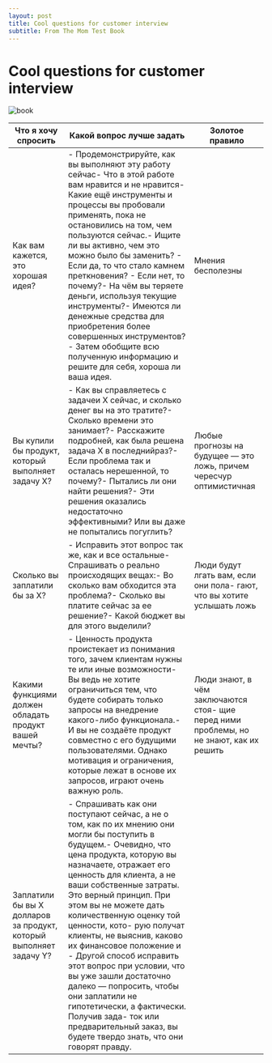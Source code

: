 ```yaml
---
layout: post
title: Cool questions for customer interview
subtitle: From The Mom Test Book
---
```


# Cool questions for customer interview

![book](https://cdn-images-1.medium.com/max/2000/1*2tzswsD42KAAeHNDncJFtg.jpeg)

| Что я хочу спросить                                                | Какой вопрос лучше задать                                                                                                                                                                                                                                                                                                                                                                                                                                                                                                                                                                                                                   | Золотое правило                                                                         |
|--------------------------------------------------------------------|---------------------------------------------------------------------------------------------------------------------------------------------------------------------------------------------------------------------------------------------------------------------------------------------------------------------------------------------------------------------------------------------------------------------------------------------------------------------------------------------------------------------------------------------------------------------------------------------------------------------------------------------|-----------------------------------------------------------------------------------------|
| Как вам кажется, это хорошая идея?                                 | - Продемонстрируйте, как вы выполняют эту работу сейчас- Что в этой работе вам нравится и не нравится- Какие ещё инструменты и процессы вы пробовали применять, пока не остановились на том, чем пользуются сейчас.- Ищите ли вы активно, чем это можно было бы заменить? - Если да, то что стало камнем преткновения? - Если нет, то почему?- На чём вы теряете деньги, используя текущие инструменты?- Имеются ли денежные средства для приобретения более совершенных инструментов?- Затем обобщите всю полученную информацию и решите для себя, хороша ли ваша идея.                                                                    | Мнения бесполезны                                                                       |
| Вы купили бы продукт, который выполняет задачу Х?                  | - Как вы справляетесь с задачеи Х сейчас, и сколько денег вы на это тратите?- Сколько времени это занимает?- Расскажите подробней, как была решена задача Х в последнийраз?- Если проблема так и осталась нерешенной, то почему?- Пытались ли они найти решения?- Эти решения оказались недостаточно эффективными? Или вы даже не попытались погуглить?                                                                                                                                                                                                                                                                                     | Любые прогнозы на будущее — это ложь, причем чересчур оптимистичная                     |
| Сколько вы заплатили бы за Х?                                      | - Исправить этот вопрос так же, как и все остальные- Спрашивать о реально происходящих вещах:- Во сколько вам обходится эта проблема?- Сколько вы платите сейчас за ее решение?- Какой бюджет вы для этого выделили?                                                                                                                                                                                                                                                                                                                                                                                                                        | Люди будут лгать вам, если они пола- гают, что вы хотите услышать ложь                  |
| Какими функциями должен обладать продукт вашей мечты?              | - Ценность продукта проистекает из понимания того, зачем клиентам нужны те или иные возможности- Вы ведь не хотите ограничиться тем, что будете собирать только запросы на внедрение какого-либо функционала.- И вы не создаёте продукт совместно с его будущими пользователями. Однако мотивация и ограничения, которые лежат в основе их запросов, играют очень важную роль.                                                                                                                                                                                                                                                              | Люди знают, в чём заключаются стоя- щие перед ними проблемы, но не знают, как их решить |
| Заплатили бы вы Х долларов за продукт, который выполняет задачу Y? | - Спрашивать как они поступают сейчас, а не о том, как по их мнению они могли бы поступить в будущем.- Очевидно, что цена продукта, которую вы назначаете, отражает его ценность для клиента, а не ваши собственные затраты. Это верный принцип. При этом вы не можете дать количественную оценку той ценности, кото- рую получат клиенты, не выяснив, каково их финансовое положение и - Другой способ исправить этот вопрос при условии, что вы уже зашли достаточно далеко — попросить, чтобы они заплатили не гипотетически, а фактически. Получив зада- ток или предварительный заказ, вы будете твердо знать, что они говорят правду. |                                                                                         |
